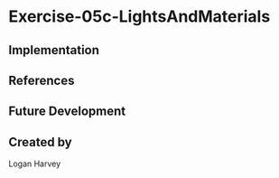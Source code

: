 # Exercise-05c-LightsAndMaterials


## Implementation

## References

## Future Development

## Created by
Logan Harvey